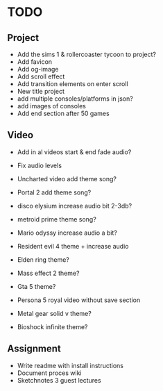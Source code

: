 # TODO

## Project

+ Add the sims 1 & rollercoaster tycoon to project?
+ Add favicon
+ Add og-image
+ Add scroll effect
+ Add transition elements on enter scroll
+ New title project
+ add multiple consoles/platforms in json?
+ add images of consoles
+ Add end section after 50 games

## Video

- Add in al videos start & end fade audio?

- Fix audio levels

- Uncharted video add theme song?
- Portal 2 add theme song?
- disco elysium increase audio bit 2-3db?
- metroid prime theme song?
- Mario odyssy increase audio a bit?
- Resident evil 4 theme + increase audio
- Elden ring theme?
- Mass effect 2 theme?
- Gta 5 theme?
- Persona 5 royal video without save section
- Metal gear solid v theme?
- Bioshock infinite theme?

## Assignment

+ Write readme with install instructions
+ Document proces wiki
+ Sketchnotes 3 guest lectures
